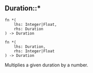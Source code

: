 ## Duration::*

```rhai
fn *(
    lhs: Integer|Float,
    rhs: Duration
) -> Duration
```

```rhai
fn *(
    lhs: Duration,
    rhs: Integer|Float
) -> Duration
```

Multiplies a given duration by a number.
